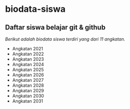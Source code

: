 # biodata-siswa
Daftar siswa belajar git &amp; github
---
*Berikut adalah biodata siswa terdiri yang dari 11 angkatan.*
- Angkatan 2021
- Angkatan 2022
- Angkatan 2023
- Angkatan 2024
- Angkatan 2025
- Angkatan 2026
- Angkatan 2027
- Angkatan 2028
- Angkatan 2029
- Angkatan 2030
- Angkatan 2031
